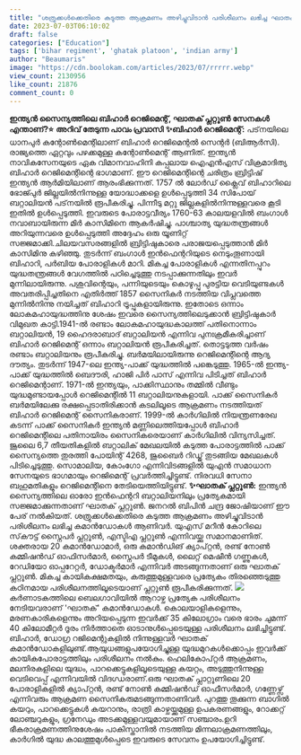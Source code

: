 ```yaml
---
title: "ശത്രുക്കള്‍ക്കെതിരെ കടുത്ത ആക്രമണം അഴിച്ചുവിടാന്‍ പരിശീലനം ലഭിച്ച ഘാതക് പ്ലറ്റൂണ്‍"
date: 2023-07-03T06:10:02
draft: false
categories: ["Education"]
tags: ['bihar regiment', 'ghatak platoon', 'indian army']
author: "Beaumaris"
image: "https://cdn.boolokam.com/articles/2023/07/rrrrr.webp"
view_count: 2130956
like_count: 21876
comment_count: 0
---
```


**ഇന്ത്യന്‍ സൈന്യത്തിലെ ബിഹാര്‍ റെജിമെന്റ്, ഘാതക് പ്ലറ്റൂണ്‍ സേനകൾ എന്താണ്?⭐** **അറിവ് തേടുന്ന പാവം പ്രവാസി** **✨ബിഹാര്‍ റെജിമെന്റ്:** പട്‌നയിലെ ധാനപുര്‍ കന്റോണ്‍മെന്റിലാണ് ബിഹാര്‍ റെജിമെന്റല്‍ സെന്റര്‍ (ബിആര്‍സി). രാജ്യത്തെ ഏറ്റവും പഴക്കമുള്ള കന്റോണ്‍മെന്റ് ആണിത്. ഇന്ത്യന്‍ നാവികസേനയുടെ ഏക വിമാനവാഹിനി കപ്പലായ ഐഎന്‍എസ് വിക്രമാദിത്യ ബിഹാര്‍ റെജിമെന്റിന്റെ ഭാഗമാണ്. ഈ റെജിമെന്റിന്റെ ചരിത്രം ബ്രിട്ടിഷ് ഇന്ത്യന്‍ ആര്‍മിയിലാണ് ആരംഭിക്കുന്നത്. 1757 ല്‍ ലോര്‍ഡ് ക്ലൈവ് ബിഹാറിലെ ഭോജ്പുര്‍ ജില്ലയില്‍നിന്നുള്ള യോദ്ധാക്കളെ ഉള്‍പ്പെടുത്തി 34 സിപോയ് ബറ്റാലിയന്‍ പട്‌നയില്‍ രൂപീകരിച്ചു. [](https://cdn.boolokam.com/articles/2023/07/rrrrr.webp)പിന്നീടു മറ്റു ജില്ലകളില്‍നിന്നുള്ളവരെ കൂടി ഇതില്‍ ഉള്‍പ്പെടുത്തി. ഇവരുടെ പോരാട്ടവീര്യം 1760-63 കാലയളവില്‍ ബംഗാള്‍ നവാബായിരുന്ന മിര്‍ കാസിമിനെ ആകര്‍ഷിച്ചു. പാശ്ചാത്യ യുദ്ധതന്ത്രങ്ങള്‍ അറിയുന്നവരെ ഉള്‍പ്പെടുത്തി അദ്ദേഹം ഒരു യൂണിറ്റ് സജ്ജമാക്കി.ചിലയവസരങ്ങളില്‍ ബ്രിട്ടിഷുകാരെ പരാജയപ്പെടുത്താന്‍ മിർ കാസിമിനു കഴിഞ്ഞു. തുടര്‍ന്ന് ബംഗാള്‍ ഇന്‍ഫെന്ററിയുടെ നെടുംതൂണായി ബിഹാറി, പര്‍ബിയ പോരാളികള്‍ മാറി. മികച്ച പോരാളികള്‍ എന്നതിനപ്പുറം യുദ്ധതന്ത്രങ്ങള്‍ വേഗത്തില്‍ പഠിച്ചെടുത്തു നടപ്പാക്കുന്നതിലും ഇവര്‍ മുന്നിലായിരുന്നു. പശുവിന്റെയും, പന്നിയുടെയും കൊഴുപ്പു പുരട്ടിയ വെടിയുണ്ടകള്‍ അവതരിപ്പിച്ചതിനെ എതിര്‍ത്ത് 1857 സൈനികര്‍ നടത്തിയ വിപ്ലവത്തെ മുന്നില്‍നിന്നു നയിച്ചത് ബിഹാറി ട്രൂപ്പുകളായിരുന്നു. ഇതോടെ ഒന്നാം ലോകമഹായുദ്ധത്തിനു ശേഷം ഇവരെ സൈന്യത്തിലെടുക്കാന്‍ ബ്രിട്ടിഷുകാര്‍ വിമുഖത കാട്ടി.1941-ല്‍ രണ്ടാം ലോകമഹായുദ്ധകാലത്ത് പതിനൊന്നാം ബറ്റാലിയന്‍, 19 ഹൈദരാബാദ് ബറ്റാലിയന്‍ എന്നിവ പുനഃക്രമീകരിച്ചാണ് ബിഹാര്‍ റെജിമെന്റ് ഒന്നാം ബറ്റാലിയന്‍ രൂപീകരിച്ചത്. തൊട്ടടുത്ത വര്‍ഷം രണ്ടാം ബറ്റാലിയനും രൂപീകരിച്ചു. ബര്‍മയിലായിരുന്നു റെജിമെന്റിന്റെ ആദ്യ ദൗത്യം. തുടര്‍ന്ന് 1947-ലെ ഇന്ത്യ-പാക്ക് യുദ്ധത്തില്‍ പങ്കെടുത്തു. 1965-ല്‍ ഇന്ത്യ-പാക്ക് യുദ്ധത്തില്‍ ബെദൗരി, ഹാജി പിര്‍ പാസ് എന്നിവ പിടിച്ചത് ബിഹാര്‍ റെജിമെന്റാണ്. 1971-ല്‍ ഇന്ത്യയും, പാക്കിസ്ഥാനും തമ്മില്‍ വീണ്ടും യുദ്ധമുണ്ടായപ്പോള്‍ റെജിമെന്റില്‍ 11 ബറ്റാലിയനുകളായി. പാക്ക് സൈനികര്‍ ബര്‍മയിലേക്കു രക്ഷപ്പെടാതിരിക്കാന്‍ കടലിലൂടെ ആക്രമണം നടത്തിയത് ബിഹാര്‍ റെജിമെന്റ് സൈനികരാണ്. 1999-ല്‍ കാര്‍ഗിലില്‍ നിയന്ത്രണരേഖ കടന്ന് പാക്ക് സൈനികര്‍ ഇന്ത്യന്‍ മണ്ണിലെത്തിയപ്പോള്‍ ബിഹാര്‍ റെജിമെന്റിലെ പതിനായിരം സൈനികരെയാണ് കാര്‍ഗിലില്‍ വിന്യസിച്ചത്. ജൂലൈ 6,7 തീയതികളില്‍ ബറ്റാലിക് മേഖലയില്‍ കടുത്ത പോരാട്ടത്തില്‍ പാക്ക് സൈന്യത്തെ തുരത്തി പോയിന്റ് 4268, ജുബൈര്‍ റിഡ്ജ് തുടങ്ങിയ മേഖലകള്‍ പിടിച്ചെടുത്തു. സൊമാലിയ, കോംഗോ എന്നിവിടങ്ങളില്‍ യുഎന്‍ സമാധാന സേനയുടെ ഭാഗമായും റെജിമെന്റ് പ്രവര്‍ത്തിച്ചിട്ടുണ്ട്. നിരവധി സേനാ ബഹുമതികളും റെജിമെന്റിനെ തേടിയെത്തിയിട്ടുണ്ട്. **✨ഘാതക് പ്ലറ്റൂണ്‍:** ഇന്ത്യന്‍ സൈന്യത്തിലെ ഓരോ ഇന്‍ഫെന്ററി ബറ്റാലിയനിലും പ്രത്യേകമായി സജ്ജമാക്കുന്നതാണ് ഘാതക് പ്ലറ്റൂണ്‍. ജനറല്‍ ബിപിന്‍ ചന്ദ്ര ജോഷിയാണ് ഈ പേര് നല്‍കിയത്. ശത്രുക്കള്‍ക്കെതിരെ കടുത്ത ആക്രമണം അഴിച്ചുവിടാന്‍ പരിശീലനം ലഭിച്ച കമാന്‍ഡോകള്‍ ആണിവര്‍. യുഎസ് മറീൻ കോറിലെ സ്‌കൗട്ട് സ്നൈപർ പ്ലറ്റൂണ്‍, എസ്ടിഎ പ്ലറ്റൂണ്‍ എന്നിവയ്ക്കു സമാനമാണിത്. ശക്തരായ 20 കമാന്‍ഡോമാര്‍, ഒരു കമാന്‍ഡിങ് ക്യാപ്റ്റന്‍, രണ്ട് നോണ്‍ കമ്മിഷന്‍ഡ് ഓഫിസര്‍മാര്‍, സ്നൈപർ ടീമുകള്‍, ലൈറ്റ് മെഷീന്‍ ഗണ്ണുകള്‍, റേഡിയോ ഓപ്പറേറ്റര്‍, ഡോക്ടര്‍മാര്‍ എന്നിവര്‍ അടങ്ങുന്നതാണ് ഒരു ഘാതക് പ്ലറ്റൂണ്‍. മികച്ച കായികക്ഷമതയും, കരുത്തുമുള്ളവരെ പ്രത്യേകം തിരഞ്ഞെടുത്തു കഠിനമായ പരിശീലനത്തിലൂടെയാണ് പ്ലറ്റൂണ്‍ രൂപീകരിക്കുന്നത്. [![](https://cdn.boolokam.com/articles/2023/07/qqqqq.webp)](https://cdn.boolokam.com/articles/2023/07/qqqqq.webp)കർണാടകത്തിലെ ബെലഗാവിയിൽ ആറാഴ്ച പ്രത്യേക പരിശീലനം നേടിയവരാണ് 'ഘാതക്' കമാൻഡോകൾ. കൊലയാളികളെന്നും, മരണകാരികളെന്നും അറിയപ്പെടുന്ന ഇവർക്ക് 35 കിലോഗ്രാം വരെ ഭാരം ചുമന്ന് 40 കിലോമീറ്റർ ദൂരം നിർത്താതെ ഓടാനുൾപ്പെടെയുള്ള പരിശീലനം ലഭിച്ചിട്ടുണ്ട്. ബിഹാർ, ഡോഗ്ര റജിമെന്റുകളിൽ നിന്നുള്ളവർ ഘാതക് കമാൻഡോകളിലുണ്ട്.ആയുധങ്ങളുപയോഗിച്ചുള്ള യുദ്ധമുറകൾക്കൊപ്പം ഇവർക്ക് കായികപോരാട്ടത്തിലും പരിശീലനം നൽകും. ഹെലികോപ്റ്റർ ആക്രമണം, മലനിരകളിലെ യുദ്ധം, പാറക്കെട്ടുകളിലൂടെയുള്ള കയറ്റം, അടുത്തുനിന്നുള്ള വെടിവെപ്പ് എന്നിവയിൽ വിദഗ്ധരാണ്.ഒരു ഘാതക് പ്ലാറ്റൂണിലെ 20 പോരാളികളിൽ ക്യാപ്റ്റൻ, രണ്ട് നോൺ കമ്മിഷൻഡ് ഓഫീസർമാർ, ഗണ്ണേഴ്സ് എന്നിവരും ആക്രമണ സൈനികരുമടങ്ങുന്നതാണിവർ. പുറത്തു തൂക്കുന്ന ബാഗിൽ കയറും, പാറക്കെട്ടുകൾ കയറാനും, രാത്രി കാഴ്ചയ്ക്കുമുള്ള ഉപകരണങ്ങളും, റോക്കറ്റ് ലോഞ്ചറുകളും, ഗ്രനേഡും അടക്കമുള്ളവയുമായാണ് സഞ്ചാരം.ഉറി ഭീകരാക്രമണത്തിനുശേഷം പാകിസ്താനിൽ നടത്തിയ മിന്നലാക്രമണത്തിലും, കാർഗിൽ യുദ്ധ കാലത്തുമുൾപ്പെടെ ഇവരുടെ സേവനം ഉപയോഗിച്ചിട്ടുണ്ട്.
